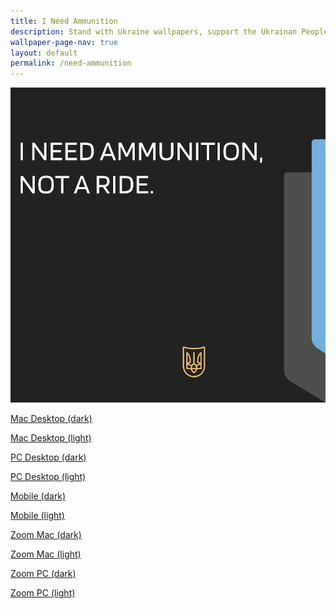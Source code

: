 ```yaml
---
title: I Need Ammunition
description: Stand with Ukraine wallpapers, support the Ukrainan People, support the defenders of Ukraine! 💪🌻🇺🇦 
wallpaper-page-nav: true
layout: default
permalink: /need-ammunition
---
```


<div class="page-thumb"><img src="static/gallery/need-ammunitiion-thumb.jpeg"></div>

<a href="/static/need-ammunition/I-Need-Ammunition-Desktop-mac-dark.png">Mac Desktop (dark)</a>

<a href="/static/need-ammunition/I-Need-Ammunition-Desktop-mac-light.png">Mac Desktop (light)</a>

<a href="/static/need-ammunition/I-Need-Ammunition-Desktop-pc-dark.png">PC Desktop (dark)</a>

<a href="/static/need-ammunition/I-Need-Ammunition-Desktop-pc-light.png">PC Desktop (light)</a>

<a href="/static/need-ammunition/I-Need-Ammunition-Mobile-dark.png">Mobile (dark)</a>

<a href="/static/need-ammunition/I-Need-Ammunition-Mobile-light.png">Mobile (light)</a>

<a href="/static/need-ammunition/I-Need-Ammunition-Zoom-mac-dark.png">Zoom Mac (dark)</a>

<a href="/static/need-ammunition/I-Need-Ammunition-Zoom-mac-light.png">Zoom Mac (light)</a>

<a href="/static/need-ammunition/I-Need-Ammunition-Zoom-pc-dark.png">Zoom PC (dark)</a>

<a href="/static/need-ammunition/I-Need-Ammunition-Zoom-pc-light.png">Zoom PC (light)</a>